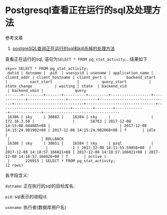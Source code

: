 # Postgresql查看正在运行的sql及处理方法

参考文章

1. [postgreSQL查询正在运行的sql和kill杀掉的处理方法](http://blog.sina.com.cn/s/blog_e964c8bd0102w1sc.html)

查看正在运行的sql, 语句为`SELECT * FROM pg_stat_activity;`. 结果如下

```
sky=> SELECT * FROM pg_stat_activity;
 datid | datname |  pid  | usesysid | usename | application_name | client_addr | client_hostname | client_port |         backend_start         |          xact_start           |          query_start          |         state_change          | waiting | state  | backend_xid
 | backend_xmin |              query               
-------+---------+-------+----------+---------+------------------+-------------+-----------------+-------------+-------------------------------+-------------------------------+-------------------------------+-------------------------------+---------+--------+------------
-+--------------+----------------------------------
 16386 | sky     | 30882 |    16384 | sky     |                  | 172.16.3.50 |                 |       58763 | 2017-12-08 14:15:08.044085+08 |                               | 2017-12-08 14:15:24.901902+08 | 2017-12-08 14:15:24.902068+08 | f       | idle   |            
 |              | ROLLBACK
 16386 | sky     | 30651 |    16384 | sky     | psql             |             |                 |          -1 | 2017-12-08 14:11:55.59858+08  | 2017-12-08 14:18:57.166021+08 | 2017-12-08 14:18:57.166021+08 | 2017-12-08 14:18:57.166026+08 | f       | active |            
 |       220915 | SELECT * FROM pg_stat_activity;
(2 rows)
```

各字段含义:

`datname`: 正在执行的sql的目标库名.

`pid`: sql表示的进程id.

`usename`: 执行者(数据库用户名)